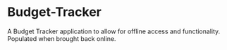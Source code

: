 # Budget-Tracker
A Budget Tracker application to allow for offline access and functionality. Populated when brought back online.
